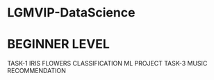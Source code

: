 # LGMVIP-DataScience

# BEGINNER LEVEL
TASK-1 IRIS FLOWERS CLASSIFICATION ML PROJECT
TASK-3 MUSIC RECOMMENDATION
